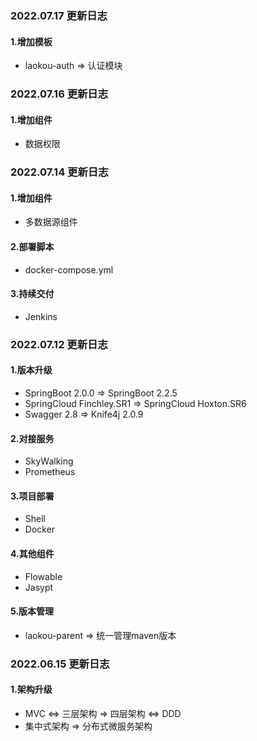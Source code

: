 ### 2022.07.17 更新日志
#### 1.增加模板
* laokou-auth => 认证模块

### 2022.07.16 更新日志
#### 1.增加组件
* 数据权限

### 2022.07.14 更新日志
#### 1.增加组件
* 多数据源组件

#### 2.部署脚本
* docker-compose.yml

#### 3.持续交付
* Jenkins

### 2022.07.12 更新日志
#### 1.版本升级
* SpringBoot 2.0.0 => SpringBoot 2.2.5
* SpringCloud Finchley.SR1 => SpringCloud Hoxton.SR6
* Swagger 2.8 => Knife4j 2.0.9
#### 2.对接服务
* SkyWalking
* Prometheus

#### 3.项目部署
* Shell
* Docker

#### 4.其他组件
* Flowable
* Jasypt

#### 5.版本管理
* laokou-parent => 统一管理maven版本

### 2022.06.15 更新日志
#### 1.架构升级
* MVC <=> 三层架构 => 四层架构 <=> DDD
* 集中式架构 => 分布式微服务架构